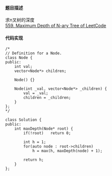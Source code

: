 #### 题目描述

求n叉树的深度    
[559. Maximum Depth of N-ary Tree of LeetCode](https://leetcode.com/problems/maximum-depth-of-n-ary-tree/description/)

#### 代码实现

```
/*
// Definition for a Node.
class Node {
public:
    int val;
    vector<Node*> children;

    Node() {}

    Node(int _val, vector<Node*> _children) {
        val = _val;
        children = _children;
    }
};
*/

class Solution {
public:
    int maxDepth(Node* root) {
        if(!root)   return 0;
        
        int h = 1;
        for(auto node : root->children)
            h = max(h, maxDepth(node) + 1);
        
        return h;
    }
};
```